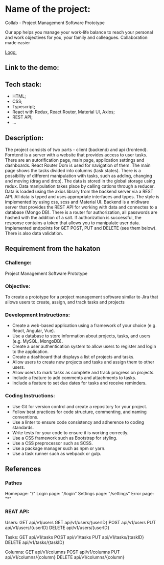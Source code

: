 # Name of the project: 
Collab - Project Management Software Prototype

Our app helps you manage your work-life balance to reach your personal and work objectives for you, your family and colleagues. Collaboration made easier

[Logo: ](https://files.slack.com/files-pri/T7XMSNG7P-F04LN48LWP9/collab-logo.png) 

## Link to the demo: 
[]() 

## Tech stack: 
- HTML;
- CSS;
- Typescript;
- React with Redux, React Router, Material UI, Axios; 
- REST API;
- ...

## Description:
The project consists of two parts - client (backend) and api (frontend).
Forntend is a server with a website that provides access to user tasks. There are an autorification page, main page, application settings and dashboards. React Router Dom is used for navigation of them. The main page shows the tasks divided into columns (task states). There is a possibility of different manipulation with tasks, such as adding, changing and moving (drag and drop). The data is stored in the global storage using redux. Data manipulation takes place by calling cations through a reducer. Data is loaded using the axios library from the backend server via a REST API. All data is typed and uses appropriate interfaces and types. The style is implemented by using css, scss and Material UI.
Backend is a midlware server that provides the REST API for working with data and connectes to a database (Mongo DB). There is a router for authorization, all passwords are hashed with the addition of a salt. If authorization is successful, the response contains a token that allows you to manipulate user data. Implemented endpoints for GET POST, PUT and DELETE (see them below). There is also data validation.


## Requirement from the hakaton
### Challenge:
Project Management Software Prototype

### Objective: 
To create a prototype for a project management software similar to Jira that allows users to create, assign, and track tasks and projects

### Development Instructions:
* Create a web-based application using a framework of your choice (e.g. React, Angular, Vue).
* Use a database to store information about projects, tasks, and users (e.g. MySQL, MongoDB).
* Create a user authentication system to allow users to register and login to the application.
* Create a dashboard that displays a list of projects and tasks.
* Allow users to create new projects and tasks and assign them to other users.
* Allow users to mark tasks as complete and track progress on projects.
* Include a feature to add comments and attachments to tasks.
* Include a feature to set due dates for tasks and receive reminders.

### Coding Instructions:
* Use Git for version control and create a repository for your project.
* Follow best practices for code structure, commenting, and naming conventions.
* Use a linter to ensure code consistency and adherence to coding standards.
* Write tests for your code to ensure it is working correctly.
* Use a CSS framework such as Bootstrap for styling.
* Use a CSS preprocessor such as SCSS.
* Use a package manager such as npm or yarn.
* Use a task runner such as webpack or gulp.


## References
### Pathes
Homepage:      "/" 
Login page:    "/login"
Settings page: "/settings"
Error page:    "*"

### REAT API: 
Users:
GET      api/v1/users
GET      api/v1/users/{userID}
POST     api/v1/users
PUT      api/v1/users/{userID}
DELETE   api/v1/users/{userID}

Tasks:
GET       api/v1/tasks
POST      api/v1/tasks
PUT       api/v1/tasks/{taskID}
DELETE    api/v1/tasks/{taskID}

Columns:
GET       api/v1/columns
POST      api/v1/columns
PUT       api/v1/columns/{column}
DELETE    api/v1/columns/{column}
